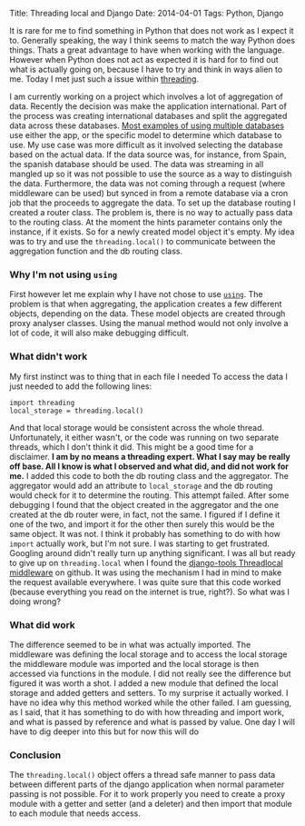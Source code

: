 Title: Threading local and Django
Date: 2014-04-01
Tags: Python, Django

It is rare for me to find something in Python that does not work as I expect it to. Generally speaking, the way I think seems to match the way Python does things. Thats a great advantage to have when working with the language. However when Python does not act as expected it is hard for to find out what is actually going on, because I have to try and think in ways alien to me. Today I met just such a issue within [threading](https://docs.python.org/2/library/threading.html).

I am currently working on a project which involves a lot of aggregation of data. Recently the decision was make the application international. Part of the process was creating international databases and split the aggregated data across these databases. [Most examples of using multiple databases](https://docs.djangoproject.com/en/dev/topics/db/multi-db/) use either the app, or the specific model to determine which database to use. My use case was more difficult as it involved selecting the database based on the actual data. If the data source was, for instance, from Spain, the spanish database should be used. The data was streaming in all mangled up so it was not possible to use the source as a way to distinguish the data. Furthermore, the data was not coming through a request (where middleware can be used) but synced in from a remote database via a cron job that the proceeds to aggregate the data. To set up the database routing I created a router class. The problem is, there is no way to actually pass data to the routing class. At the moment the hints parameter contains only the instance, if it exists. So for a newly created model object it's empty. My idea was to try and use the <code>threading.local()</code> to communicate between the aggregation function and the db routing class.

### Why I'm not using <code>using</code>
First however let me explain why I have not chose to use [<code>using</code>](https://docs.djangoproject.com/en/dev/topics/db/multi-db/#manually-selecting-a-database). The problem is that when aggregating, the application creates a few different objects, depending on the data. These model objects are created through proxy analyser classes. Using the manual method would not only involve a lot of code, it will also make debugging difficult.

### What didn't work
My first instinct was to thing that in each file I needed To access the data I just needed to add the following lines:

	import threading
	local_storage = threading.local()
	
And that local storage would be consistent across the whole thread. Unfortunately, it either wasn't, or the code was running on two separate threads, which I don't think it did. This might be a good time for a disclaimer. __I am by no means a threading expert. What I say may be really off base. All I know is what I observed and what did, and did not work for me.__ I added this code to both the db routing class and the aggregator. The aggregator would add an attribute to <code>local_storage</code> and the db routing would check for it to determine the routing. This attempt failed. After some debugging I found that the object created in the aggregator and the one created at the db router were, in fact, not the same. I figured if I define it one of the two, and import it for the other then surely this would be the same object. It was not. I think it probably has something to do with how <code>import</code> actually work, but I'm not sure. I was starting to get frustrated. Googling around didn't really turn up anything significant. I was all but ready to give up on <code>threading.local</code> when I found the [django-tools Threadlocal middleware](https://github.com/jedie/django-tools/blob/master/django_tools/middlewares/ThreadLocal.py) on github. It was using the mechanism I had in mind to make the request available everywhere. I was quite sure that this code worked (because everything you read on the internet is true, right?). So what was I doing wrong?

### What did work
The difference seemed to be in what was actually imported. The middleware was defining the local storage and to access the local storage the middleware module was imported and the local storage is then accessed via functions in the module. I did not really see the difference but figured it was worth a shot. I added a new module that defined the local storage and added getters and setters. To my surprise it actually worked. I have no idea why this method worked while the other failed. I am guessing, as I said, that it has something to do with how threading and import work, and what is passed by reference and what is passed by value. One day I will have to dig deeper into this but for now this will do

### Conclusion
The <code>threading.local()</code> object offers a thread safe manner to pass data between different parts of the django application when normal parameter passing is not possible. For it to work properly you need to create a proxy module with a getter and setter (and a deleter) and then import that module to each module that needs access.